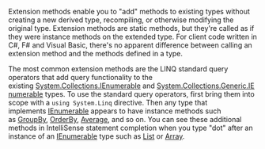Extension methods enable you to "add" methods to existing types without creating a new derived type, recompiling, or otherwise modifying the original type. Extension methods are static methods, but they're called as if they were instance methods on the extended type. For client code written in C#, F# and Visual Basic, there's no apparent difference between calling an extension method and the methods defined in a type.

The most common extension methods are the LINQ standard query operators that add query functionality to the existing [System.Collections.IEnumerable](https://learn.microsoft.com/en-us/dotnet/api/system.collections.ienumerable) and [System.Collections.Generic.IEnumerable<T>](https://learn.microsoft.com/en-us/dotnet/api/system.collections.generic.ienumerable-1) types. To use the standard query operators, first bring them into scope with a `using System.Linq` directive. Then any type that implements [IEnumerable<T>](https://learn.microsoft.com/en-us/dotnet/api/system.collections.generic.ienumerable-1) appears to have instance methods such as [GroupBy](https://learn.microsoft.com/en-us/dotnet/api/system.linq.enumerable.groupby), [OrderBy](https://learn.microsoft.com/en-us/dotnet/api/system.linq.enumerable.orderby), [Average](https://learn.microsoft.com/en-us/dotnet/api/system.linq.enumerable.average), and so on. You can see these additional methods in IntelliSense statement completion when you type "dot" after an instance of an [IEnumerable<T>](https://learn.microsoft.com/en-us/dotnet/api/system.collections.generic.ienumerable-1) type such as [List<T>](https://learn.microsoft.com/en-us/dotnet/api/system.collections.generic.list-1) or [Array](https://learn.microsoft.com/en-us/dotnet/api/system.array).
